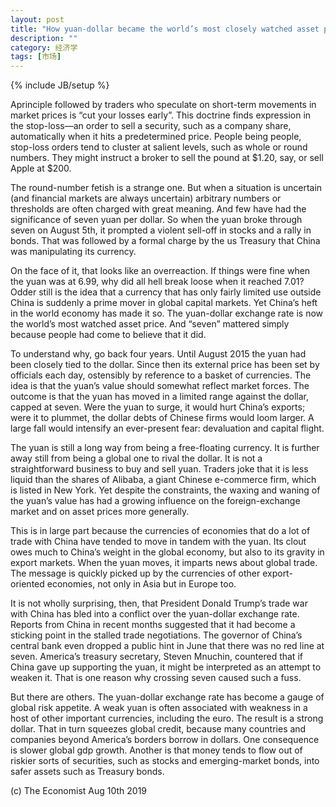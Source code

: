 ```yaml
---
layout: post
title: "How yuan-dollar became the world’s most closely watched asset price"
description: ""
category: 经济学
tags: [市场]
---
```

{% include JB/setup %}



<p>Aprinciple followed by traders who speculate on short-term movements in market prices is “cut your losses early”. This doctrine finds expression in the stop-loss—an order to sell a security, such as a company share, automatically when it hits a predetermined price. People being people, stop-loss orders tend to cluster at salient levels, such as whole or round numbers. They might instruct a broker to sell the pound at $1.20, say, or sell Apple at $200.</p>

<p>The round-number fetish is a strange one. But when a situation is uncertain (and financial markets are always uncertain) arbitrary numbers or thresholds are often charged with great meaning. And few have had the significance of seven yuan per dollar. So when the yuan broke through seven on August 5th, it prompted a violent sell-off in stocks and a rally in bonds. That was followed by a formal charge by the us Treasury that China was manipulating its currency. </p>

<p>On the face of it, that looks like an overreaction. If things were fine when the yuan was at 6.99, why did all hell break loose when it reached 7.01? Odder still is the idea that a currency that has only fairly limited use outside China is suddenly a prime mover in global capital markets. Yet China’s heft in the world economy has made it so. The yuan-dollar exchange rate is now the world’s most watched asset price. And “seven” mattered simply because people had come to believe that it did.</p>

<p>To understand why, go back four years. Until August 2015 the yuan had been closely tied to the dollar. Since then its external price has been set by officials each day, ostensibly by reference to a basket of currencies. The idea is that the yuan’s value should somewhat reflect market forces. The outcome is that the yuan has moved in a limited range against the dollar, capped at seven. Were the yuan to surge, it would hurt China’s exports; were it to plummet, the dollar debts of Chinese firms would loom larger. A large fall would intensify an ever-present fear: devaluation and capital flight.</p>

<p>The yuan is still a long way from being a free-floating currency. It is further away still from being a global one to rival the dollar. It is not a straightforward business to buy and sell yuan. Traders joke that it is less liquid than the shares of Alibaba, a giant Chinese e-commerce firm, which is listed in New York. Yet despite the constraints, the waxing and waning of the yuan’s value has had a growing influence on the foreign-exchange market and on asset prices more generally.</p>

<p> This is in large part because the currencies of economies that do a lot of trade with China have tended to move in tandem with the yuan. Its clout owes much to China’s weight in the global economy, but also to its gravity in export markets. When the yuan moves, it imparts news about global trade. The message is quickly picked up by the currencies of other export-oriented economies, not only in Asia but in Europe too.</p>
<p>It is not wholly surprising, then, that President Donald Trump’s trade war with China has bled into a conflict over the yuan-dollar exchange rate. Reports from China in recent months suggested that it had become a sticking point in the stalled trade negotiations. The governor of China’s central bank even dropped a public hint in June that there was no red line at seven. America’s treasury secretary, Steven Mnuchin, countered that if China gave up supporting the yuan, it might be interpreted as an attempt to weaken it. That is one reason why crossing seven caused such a fuss. </p>

<p> But there are others. The yuan-dollar exchange rate has become a gauge of global risk appetite. A weak yuan is often associated with weakness in a host of other important currencies, including the euro. The result is a strong dollar. That in turn squeezes global credit, because many countries and companies beyond America’s borders borrow in dollars. One consequence is slower global gdp growth. Another is that money tends to flow out of riskier sorts of securities, such as stocks and emerging-market bonds, into safer assets such as Treasury bonds.</p>

<p> </p>



<p> </p>
<p>(c) The Economist Aug 10th 2019 </p>




